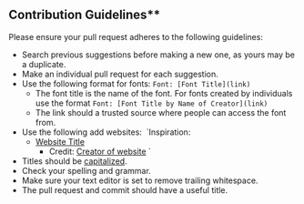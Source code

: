 ## Contribution Guidelines**

Please ensure your pull request adheres to the following guidelines:

- Search previous suggestions before making a new one, as yours may be a duplicate.
- Make an individual pull request for each suggestion.
- Use the following format for fonts: `Font: [Font Title](link)`
    - The font title is the name of the font. For fonts created by individuals use the format `Font: [Font Title by Name of Creator](link)`
    - The link should a trusted source where people can access the font from.
- Use the following add websites: 
    `Inspiration: 
     * [Website Title](link)
        * Credit: [Creator of website](link)
    `
- Titles should be [capitalized](http://grammar.yourdictionary.com/capitalization/rules-for-capitalization-in-titles.html).
- Check your spelling and grammar.
- Make sure your text editor is set to remove trailing whitespace.
- The pull request and commit should have a useful title.
